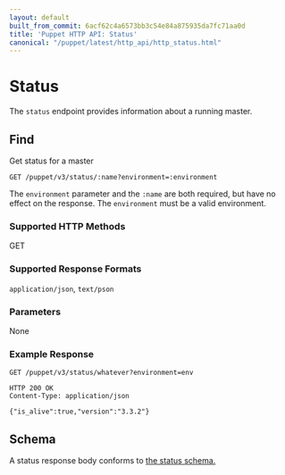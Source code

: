 ```yaml
---
layout: default
built_from_commit: 6acf62c4a6573bb3c54e84a875935da7fc71aa0d
title: 'Puppet HTTP API: Status'
canonical: "/puppet/latest/http_api/http_status.html"
---
```


Status
=============

The `status` endpoint provides information about a running master.

Find
----

Get status for a master

    GET /puppet/v3/status/:name?environment=:environment

The `environment` parameter and the `:name` are both required, but have no
effect on the response. The `environment` must be a valid environment.

### Supported HTTP Methods

GET

### Supported Response Formats

`application/json`, `text/pson`

### Parameters

None

### Example Response

    GET /puppet/v3/status/whatever?environment=env

    HTTP 200 OK
    Content-Type: application/json

    {"is_alive":true,"version":"3.3.2"}

Schema
------

A status response body conforms to [the status schema.](../schemas/status.json)
